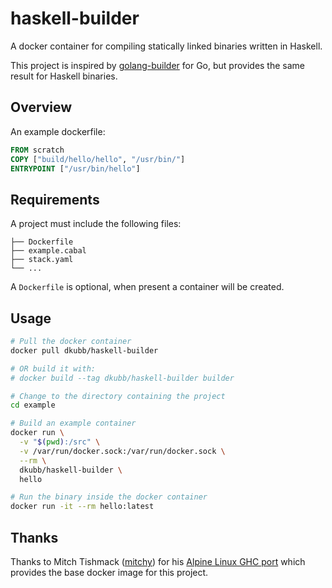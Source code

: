 # haskell-builder

A docker container for compiling statically linked binaries written in Haskell.

This project is inspired by [golang-builder](https://github.com/CenturyLinkLabs/golang-builder)
for Go, but provides the same result for Haskell binaries.

## Overview

An example dockerfile:

```dockerfile
FROM scratch
COPY ["build/hello/hello", "/usr/bin/"]
ENTRYPOINT ["/usr/bin/hello"]
```

## Requirements

A project must include the following files:

```.
├── Dockerfile
├── example.cabal
├── stack.yaml
└── ...
```

A `Dockerfile` is optional, when present a container will be created.

## Usage

```bash
# Pull the docker container
docker pull dkubb/haskell-builder

# OR build it with:
# docker build --tag dkubb/haskell-builder builder

# Change to the directory containing the project
cd example

# Build an example container
docker run \
  -v "$(pwd):/src" \
  -v /var/run/docker.sock:/var/run/docker.sock \
  --rm \
  dkubb/haskell-builder \
  hello

# Run the binary inside the docker container
docker run -it --rm hello:latest
```

## Thanks

Thanks to Mitch Tishmack ([mitchy](https://github.com/mitchty)) for his
[Alpine Linux GHC port](https://github.com/mitchty/alpine-linux-ghc-bootstrap)
which provides the base docker image for this project.

